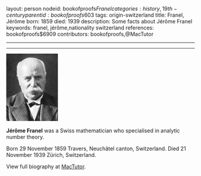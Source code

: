 layout: person
nodeid: bookofproofs$Franel
categories: history,19th-century
parentid: bookofproofs$603
tags: origin-switzerland
title: Franel, Jérôme
born: 1859
died: 1939
description: Some facts about Jérôme Franel
keywords: franel, jérôme,nationality switzerland
references: bookofproofs$6909
contributors: bookofproofs,@MacTutor

---


---

![Franel.jpg](https://github.com/bookofproofs/bookofproofs.github.io/blob/main/_sources/_assets/images/portraits/Franel.jpg?raw=true)

**Jérôme Franel**  was a Swiss mathematician who specialised in analytic number theory.

Born 29 November 1859 Travers, Neuchâtel canton, Switzerland. Died 21 November 1939 Zürich, Switzerland.


View full biography at [MacTutor](https://mathshistory.st-andrews.ac.uk/Biographies/Franel/).